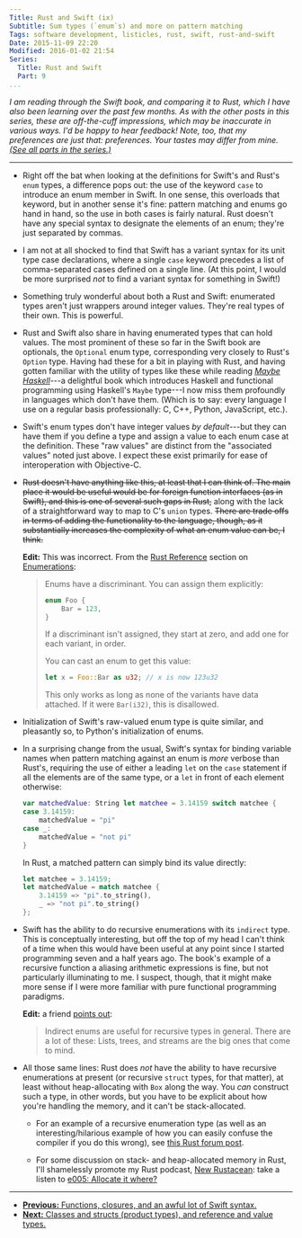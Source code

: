 ```yaml
---
Title: Rust and Swift (ix)
Subtitle: Sum types (`enum`s) and more on pattern matching
Tags: software development, listicles, rust, swift, rust-and-swift
Date: 2015-11-09 22:20
Modified: 2016-01-02 21:54
Series:
  Title: Rust and Swift
  Part: 9
...
```


<i class="editorial">I am reading through the Swift book, and comparing it to Rust, which I have also been learning over the past few months. As with the other posts in this series, these are off-the-cuff impressions, which may be inaccurate in various ways. I'd be happy to hear feedback! Note, too, that my preferences are just that: preferences. Your tastes may differ from mine. [(See all parts in the series.)][series]</i>

[series]: /rust-and-swift.html

---

-   Right off the bat when looking at the definitions for Swift's and Rust's `enum` types, a difference pops out: the use of the keyword `case` to introduce an enum member in Swift. In one sense, this overloads that keyword, but in another sense it's fine: pattern matching and enums go hand in hand, so the use in both cases is fairly natural. Rust doesn't have any special syntax to designate the elements of an enum; they're just separated by commas.

-   I am not at all shocked to find that Swift has a variant syntax for its unit type case declarations, where a single `case` keyword precedes a list of comma-separated cases defined on a single line. (At this point, I would be more surprised *not* to find a variant syntax for something in Swift!)

-   Something truly wonderful about both a Rust and Swift: enumerated types aren't just wrappers around integer values. They're real types of their own. This is powerful.

-   Rust and Swift also share in having enumerated types that can hold values. The most prominent of these so far in the Swift book are optionals, the `Optional` enum type, corresponding very closely to Rust's `Option` type. Having had these for a bit in playing with Rust, and having gotten familiar with the utility of types like these while reading [_Maybe Haskell_]---a delightful book which introduces Haskell and functional programming using Haskell's `Maybe` type---I now miss them profoundly in languages which don't have them. (Which is to say: every language I use on a regular basis professionally: C, C++, Python, JavaScript, etc.).

-   Swift's enum types don't have integer values *by default*---but they can have them if you define a type and assign a value to each enum case at the definition. These "raw values" are distinct from the "associated values" noted just above. I expect these exist primarily for ease of interoperation with Objective-C.

-   ~~Rust doesn't have anything like this, at least that I can think of. The main place it would be useful would be for foreign function interfaces (as in Swift), and this is one of several such gaps in Rust,~~ along with the lack of a straightforward way to map to C's `union` types. ~~There are trade offs in terms of adding the functionality to the language, though, as it substantially increases the complexity of what an enum value can be, I think.~~

    **Edit:** This was incorrect. From the [Rust Reference] section on [Enumerations]:

    > Enums have a discriminant. You can assign them explicitly:
    >
    > ```rust
    > enum Foo {
    >     Bar = 123,
    > }
    > ```
    >
    > If a discriminant isn't assigned, they start at zero, and add one for each variant, in order.
    >
    > You can cast an enum to get this value:
    >
    > ```rust
    > let x = Foo::Bar as u32; // x is now 123u32
    > ```
    >
    > This only works as long as none of the variants have data attached. If it were `Bar(i32)`, this is disallowed.

-   Initialization of Swift's raw-valued enum type is quite similar, and pleasantly so, to Python's initialization of enums.

-   In a surprising change from the usual, Swift's syntax for binding variable names when pattern matching against an enum is *more* verbose than Rust's, requiring the use of either a leading `let` on the `case` statement if all the elements are of the same type, or a `let` in front of each element otherwise:

    ```swift
    var matchedValue: String let matchee = 3.14159 switch matchee {
    case 3.14159:
        matchedValue = "pi"
    case _:
        matchedValue = "not pi"
    }
    ```

    In Rust, a matched pattern can simply bind its value directly:

    ```rust
    let matchee = 3.14159;
    let matchedValue = match matchee {
        3.14159 => "pi".to_string(),
        _ => "not pi".to_string()
    };
    ```

-   Swift has the ability to do recursive enumerations with its `indirect` type. This is conceptually interesting, but off the top of my head I can't think of a time when this would have been useful at any point since I started programming seven and a half years ago. The book's example of a recursive function a aliasing arithmetic expressions is fine, but not particularly illuminating to me. I suspect, though, that it might make more sense if I were more familiar with pure functional programming paradigms.

    **Edit:** a friend [points out]:

    > Indirect enums are useful for recursive types in general. There are a lot of these: Lists, trees, and streams are the big ones that come to mind.

-   All those same lines: Rust does *not* have the ability to have recursive enumerations at present (or recursive `struct` types, for that matter), at least without heap-allocating with `Box` along the way. You *can* construct such a type, in other words, but you have to be explicit about how you're handling the memory, and it can't be stack-allocated.

    +   For an example of a recursive enumeration type (as well as an interesting/hilarious example of how you can easily confuse the compiler if you do this wrong), see [this Rust forum post][forum].

    +   For some discussion on stack- and heap-allocated memory in Rust, I'll shamelessly promote my Rust podcast, [New Rustacean]: take a listen to [e005: Allocate it where?][e005]

[_Maybe Haskell_]: https://gumroad.com/l/maybe-haskell
[Rust Reference]: https://doc.rust-lang.org/reference.html
[Enumerations]: https://doc.rust-lang.org/reference.html#enumerations
[points out]: https://alpha.app.net/jws/post/65990633
[forum]: https://users.rust-lang.org/t/recursive-enum-types/2938
[New Rustacean]: http://www.newrustacean.com
[e005]: http://www.newrustacean.com/show_notes/e005/index.html

---

-  [**Previous:** Functions, closures, and an awful lot of Swift syntax.][8]
-  [**Next:** Classes and structs (product types), and reference and value types.][10]


[8]: http://www.chriskrycho.com/2016/rust-and-swift-viii.html
[10]: http://www.chriskrycho.com/2016/rust-and-swift-x.html
